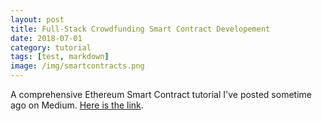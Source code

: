 ```yaml
---
layout: post
title: Full-Stack Crowdfunding Smart Contract Developement
date: 2018-07-01
category: tutorial
tags: [test, markdown]
image: /img/smartcontracts.png
---
```


A comprehensive Ethereum Smart Contract tutorial I've posted sometime ago on Medium. [Here is the link](https://medium.com/@vovakuzmenkov/full-stack-crowdfunding-smart-contract-development-15ed139cde06).
